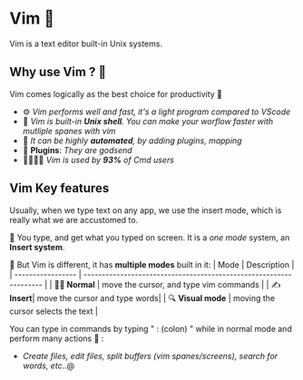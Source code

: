 
# Vim 🧪

Vim is a text editor built-in Unix systems. 

## Why use Vim ? 🚤
Vim comes logically as the best choice for productivity 🚀
- ⚙️ *Vim performs *well* and *fast*, it's a light program compared to VScode*
- 💨 *Vim is built-in **Unix shell**. You can make your worflow faster with mutliple spanes with vim*
- 🤖 *It can be highly **automated**, by adding *plugins, mapping**
-  🔌 **Plugins**: *They are godsend* 
- 👩‍💻👨‍💻 *Vim is used by **93%** of Cmd users*


## Vim Key features 
Usually, when we type text on any app, we use the insert mode, which is really
what we are accustomed to. 

🎹 You type, and get what you typed on screen. 
It is a *one mode* system, an **Insert system**.


🥊 But Vim is different, it has **multiple modes** built in it:
   |   Mode         |    Description                                                         |
| ----------------- | ------------------------------------------------------------------ |
| **👨‍🔬 Normal** | move the cursor, and type vim commands |
| ✍️ **Insert**|  move the cursor and type words|
|  🔍 **Visual mode** | moving the cursor selects the text |


    

You can type in commands by typing " : (colon) "  while in normal mode
and perform many actions 📲 : 
- *Create files, edit files, split buffers (vim spanes/screens), search for words, etc..*@
